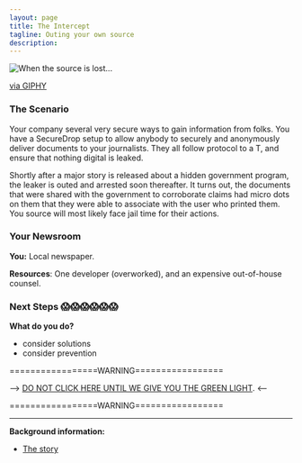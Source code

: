 ```yaml
---
layout: page
title: The Intercept
tagline: Outing your own source
description:
---
```


![When the source is lost...](https://media.giphy.com/media/lNMyVfxjfzIJO/giphy.gif)

[via GIPHY](https://giphy.com/gifs/save-button-doesnt-lNMyVfxjfzIJO)

### The Scenario

Your company several very secure ways to gain information from folks. You have a SecureDrop setup to allow anybody to securely and anonymously deliver documents to your journalists. They all follow protocol to a T, and ensure that nothing digital is leaked.

Shortly after a major story is released about a hidden government program, the leaker is outed and arrested soon thereafter. It turns out, the documents that were shared with the government to corroborate claims had micro dots on them that they were able to associate with the user who printed them. You source will most likely face jail time for their actions.


### Your Newsroom

**You:** Local newspaper.

**Resources**:  One developer (overworked), and an expensive out-of-house counsel.

### Next Steps 😱😱😱😱😱😱

**What do you do?**
 + consider solutions
 + consider prevention


=================WARNING=================

--> [DO NOT CLICK HERE UNTIL WE GIVE YOU THE GREEN LIGHT](./additional/08-outing-your-source-2.html). <--

=================WARNING=================

---

**Background information:**

* [The story](http://blog.erratasec.com/2017/06/how-intercept-outed-reality-winner.html#.WW1SH9PytE4)
